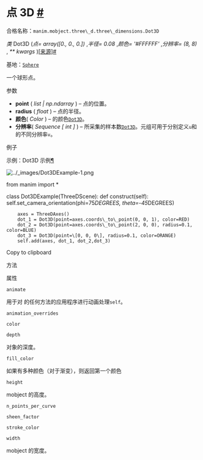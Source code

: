 # 点 3D [#](#dot3d "此标题的固定链接")

合格名称：`manim.mobject.three\_d.three\_dimensions.Dot3D`

_类_ Dot3D (_点= array(\[0., 0., 0.\])_ ,_半径= 0.08_ ,_颜色= '#FFFFFF'_ ,_分辨率= (8, 8)_ , _\*\* kwargs_ )[\[来源\]](../_modules/manim/mobject/three_d/three_dimensions.html#Dot3D)[#](#manim.mobject.three_d.three_dimensions.Dot3D "此定义的固定链接")

基地：[`Sphere`](manim.mobject.three_d.three_dimensions.Sphere.html#manim.mobject.three_d.three_dimensions.Sphere "manim.mobject. Three_d. Three_dimensions.Sphere")

一个球形点。

参数

- **point** ( _list_ _|_ _np.ndarray_ ) – 点的位置。
- **radius** ( _float_ ) – 点的半径。
- **颜色**( _Color_ ) – 的颜色[`Dot3D`](#manim.mobject.three_d.three_dimensions.Dot3D "manim.mobject. Three_d. Three_dimensions.Dot3D")。
- **分辨率**( _Sequence_ _\[_ _int_ _\]_ ) – 所采集的样本数[`Dot3D`](#manim.mobject.three_d.three_dimensions.Dot3D "manim.mobject. Three_d. Three_dimensions.Dot3D")。元组可用于分别定义`u`和的不同分辨率`v`。

例子

示例：Dot3D 示例[¶](#dot3dexample)

![../_images/Dot3DExample-1.png](../_images/Dot3DExample-1.png)

from manim import \*

class Dot3DExample(ThreeDScene):
def construct(self):
self.set_camera_orientation(phi=75*DEGREES, theta=-45*DEGREES)

        axes = ThreeDAxes()
        dot_1 = Dot3D(point=axes.coords\_to\_point(0, 0, 1), color=RED)
        dot_2 = Dot3D(point=axes.coords\_to\_point(2, 0, 0), radius=0.1, color=BLUE)
        dot_3 = Dot3D(point=\[0, 0, 0\], radius=0.1, color=ORANGE)
        self.add(axes, dot_1, dot_2,dot_3)

Copy to clipboard

方法

属性

`animate`

用于对 的任何方法的应用程序进行动画处理`self`。

`animation_overrides`

`color`

`depth`

对象的深度。

`fill_color`

如果有多种颜色（对于渐变），则返回第一个颜色

`height`

mobject 的高度。

`n_points_per_curve`

`sheen_factor`

`stroke_color`

`width`

mobject 的宽度。
